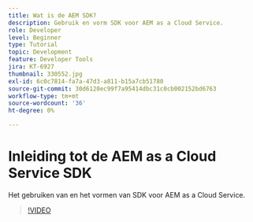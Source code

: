 ```yaml
---
title: Wat is de AEM SDK?
description: Gebruik en vorm SDK voor AEM as a Cloud Service.
role: Developer
level: Beginner
type: Tutorial
topic: Development
feature: Developer Tools
jira: KT-6927
thumbnail: 330552.jpg
exl-id: 6c0c7814-fa7a-47d3-a811-b15a7cb51780
source-git-commit: 30d6120ec99f7a95414dbc31c0cb002152bd6763
workflow-type: tm+mt
source-wordcount: '36'
ht-degree: 0%

---
```


# Inleiding tot de AEM as a Cloud Service SDK

Het gebruiken van en het vormen van SDK voor AEM as a Cloud Service.

>[!VIDEO](https://video.tv.adobe.com/v/330552?quality=12&learn=on)
